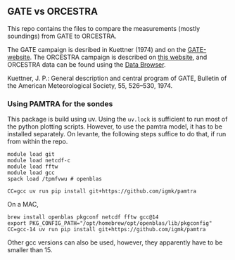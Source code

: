 ## GATE vs ORCESTRA

This repo contains the files to compare the measurements (mostly soundings) from GATE to ORCESTRA. 

The GATE campaign is desribed in Kuettner (1974) and on the [GATE-website](https://www.eol.ucar.edu/field_projects/gate). 
The ORCESTRA campaign is described on [this website](https://orcestra-campaign.org/intro.html), and ORCESTRA data can be found using the [Data Browser](https://browser.orcestra-campaign.org/#/?s=). 

Kuettner, J. P.: General description and central program of GATE, Bulletin of the
American Meteorological Society, 55, 526–530, 1974.

### Using PAMTRA for the sondes

This package is build using uv. Using the `uv.lock` is sufficient to run most of the python plotting scripts. However, to use the pamtra model, it has to be installed separately. On levante, the following steps suffice to do that, if run from within the repo.

```
module load git
module load netcdf-c
module load fftw
module load gcc
spack load /tpmfvwu # openblas

CC=gcc uv run pip install git+https://github.com/igmk/pamtra
``` 

On a MAC, 
```
brew install openblas pkgconf netcdf fftw gcc@14
export PKG_CONFIG_PATH="/opt/homebrew/opt/openblas/lib/pkgconfig"
CC=gcc-14 uv run pip install git+https://github.com/igmk/pamtra
```
Other gcc versions can also be used, however, they apparently have to be smaller than 15. 
